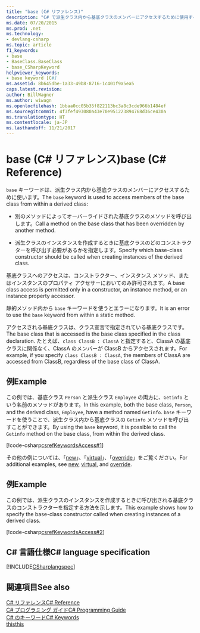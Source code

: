 ```yaml
---
title: "base (C# リファレンス)"
description: "C# で派生クラス内から基底クラスのメンバーにアクセスするために使用する base キーワードについて説明します。"
ms.date: 07/20/2015
ms.prod: .net
ms.technology:
- devlang-csharp
ms.topic: article
f1_keywords:
- base
- BaseClass.BaseClass
- base_CSharpKeyword
helpviewer_keywords:
- base keyword [C#]
ms.assetid: 8b645dbe-1a33-49b8-8716-1c401f9a5ea5
caps.latest.revision: 
author: BillWagner
ms.author: wiwagn
ms.openlocfilehash: 1bbaa0cc05b35f822113bc3a8c3cde966b1484ef
ms.sourcegitcommit: 4f3fef493080a43e70e951223894768d36ce430a
ms.translationtype: HT
ms.contentlocale: ja-JP
ms.lasthandoff: 11/21/2017
---
```

# <a name="base-c-reference"></a><span data-ttu-id="d47d6-103">base (C# リファレンス)</span><span class="sxs-lookup"><span data-stu-id="d47d6-103">base (C# Reference)</span></span>

<span data-ttu-id="d47d6-104">`base` キーワードは、派生クラス内から基底クラスのメンバーにアクセスするために使います。</span><span class="sxs-lookup"><span data-stu-id="d47d6-104">The `base` keyword is used to access members of the base class from within a derived class:</span></span>

- <span data-ttu-id="d47d6-105">別のメソッドによってオーバーライドされた基底クラスのメソッドを呼び出します。</span><span class="sxs-lookup"><span data-stu-id="d47d6-105">Call a method on the base class that has been overridden by another method.</span></span>

- <span data-ttu-id="d47d6-106">派生クラスのインスタンスを作成するときに基底クラスのどのコンストラクターを呼び出す必要があるかを指定します。</span><span class="sxs-lookup"><span data-stu-id="d47d6-106">Specify which base-class constructor should be called when creating instances of the derived class.</span></span>

<span data-ttu-id="d47d6-107">基底クラスへのアクセスは、コンストラクター、インスタンス メソッド、またはインスタンスのプロパティ アクセサーにおいてのみ許可されます。</span><span class="sxs-lookup"><span data-stu-id="d47d6-107">A base class access is permitted only in a constructor, an instance method, or an instance property accessor.</span></span>

<span data-ttu-id="d47d6-108">静的メソッド内から `base` キーワードを使うとエラーになります。</span><span class="sxs-lookup"><span data-stu-id="d47d6-108">It is an error to use the `base` keyword from within a static method.</span></span>

<span data-ttu-id="d47d6-109">アクセスされる基底クラスは、クラス宣言で指定されている基底クラスです。</span><span class="sxs-lookup"><span data-stu-id="d47d6-109">The base class that is accessed is the base class specified in the class declaration.</span></span> <span data-ttu-id="d47d6-110">たとえば、`class ClassB : ClassA` と指定すると、ClassA の基底クラスに関係なく、ClassA のメンバーが ClassB からアクセスされます。</span><span class="sxs-lookup"><span data-stu-id="d47d6-110">For example, if you specify `class ClassB : ClassA`, the members of ClassA are accessed from ClassB, regardless of the base class of ClassA.</span></span>

## <a name="example"></a><span data-ttu-id="d47d6-111">例</span><span class="sxs-lookup"><span data-stu-id="d47d6-111">Example</span></span>
<span data-ttu-id="d47d6-112">この例では、基底クラス `Person` と派生クラス `Employee` の両方に、`Getinfo` という名前のメソッドがあります。</span><span class="sxs-lookup"><span data-stu-id="d47d6-112">In this example, both the base class, `Person`, and the derived class, `Employee`, have a method named `Getinfo`.</span></span> <span data-ttu-id="d47d6-113">`base` キーワードを使うことで、派生クラス内から基底クラスの `Getinfo` メソッドを呼び出すことができます。</span><span class="sxs-lookup"><span data-stu-id="d47d6-113">By using the `base` keyword, it is possible to call the `Getinfo` method on the base class, from within the derived class.</span></span>

[!code-csharp[csrefKeywordsAccess#1](../../../csharp/language-reference/keywords/codesnippet/CSharp/base_1.cs)]

<span data-ttu-id="d47d6-114">その他の例については、「[new](../../../csharp/language-reference/keywords/new.md)」、「[virtual](../../../csharp/language-reference/keywords/virtual.md)」、「[override](../../../csharp/language-reference/keywords/override.md)」をご覧ください。</span><span class="sxs-lookup"><span data-stu-id="d47d6-114">For additional examples, see [new](../../../csharp/language-reference/keywords/new.md), [virtual](../../../csharp/language-reference/keywords/virtual.md), and [override](../../../csharp/language-reference/keywords/override.md).</span></span>

## <a name="example"></a><span data-ttu-id="d47d6-115">例</span><span class="sxs-lookup"><span data-stu-id="d47d6-115">Example</span></span>
<span data-ttu-id="d47d6-116">この例では、派生クラスのインスタンスを作成するときに呼び出される基底クラスのコンストラクターを指定する方法を示します。</span><span class="sxs-lookup"><span data-stu-id="d47d6-116">This example shows how to specify the base-class constructor called when creating instances of a derived class.</span></span>

[!code-csharp[csrefKeywordsAccess#2](../../../csharp/language-reference/keywords/codesnippet/CSharp/base_2.cs)]

## <a name="c-language-specification"></a><span data-ttu-id="d47d6-117">C# 言語仕様</span><span class="sxs-lookup"><span data-stu-id="d47d6-117">C# language specification</span></span>
[!INCLUDE[CSharplangspec](~/includes/csharplangspec-md.md)]

## <a name="see-also"></a><span data-ttu-id="d47d6-118">関連項目</span><span class="sxs-lookup"><span data-stu-id="d47d6-118">See also</span></span>
 [<span data-ttu-id="d47d6-119">C# リファレンス</span><span class="sxs-lookup"><span data-stu-id="d47d6-119">C# Reference</span></span>](../../../csharp/language-reference/index.md)  
 [<span data-ttu-id="d47d6-120">C# プログラミング ガイド</span><span class="sxs-lookup"><span data-stu-id="d47d6-120">C# Programming Guide</span></span>](../../../csharp/programming-guide/index.md)  
 [<span data-ttu-id="d47d6-121">C# のキーワード</span><span class="sxs-lookup"><span data-stu-id="d47d6-121">C# Keywords</span></span>](../../../csharp/language-reference/keywords/index.md)  
 [<span data-ttu-id="d47d6-122">this</span><span class="sxs-lookup"><span data-stu-id="d47d6-122">this</span></span>](../../../csharp/language-reference/keywords/this.md)